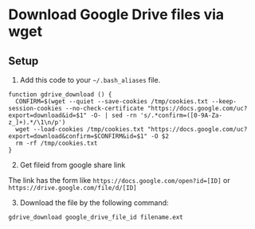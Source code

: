 # Download Google Drive files via wget

## Setup

1. Add this code to your `~/.bash_aliases` file.
```
function gdrive_download () {
  CONFIRM=$(wget --quiet --save-cookies /tmp/cookies.txt --keep-session-cookies --no-check-certificate "https://docs.google.com/uc?export=download&id=$1" -O- | sed -rn 's/.*confirm=([0-9A-Za-z_]+).*/\1\n/p')
  wget --load-cookies /tmp/cookies.txt "https://docs.google.com/uc?export=download&confirm=$CONFIRM&id=$1" -O $2
  rm -rf /tmp/cookies.txt
}
```
2. Get fileid from google share link

The link has the form like `https://docs.google.com/open?id=[ID]` or `https://drive.google.com/file/d/[ID]`

3. Download the file by the following command:
```
gdrive_download google_drive_file_id filename.ext
```

